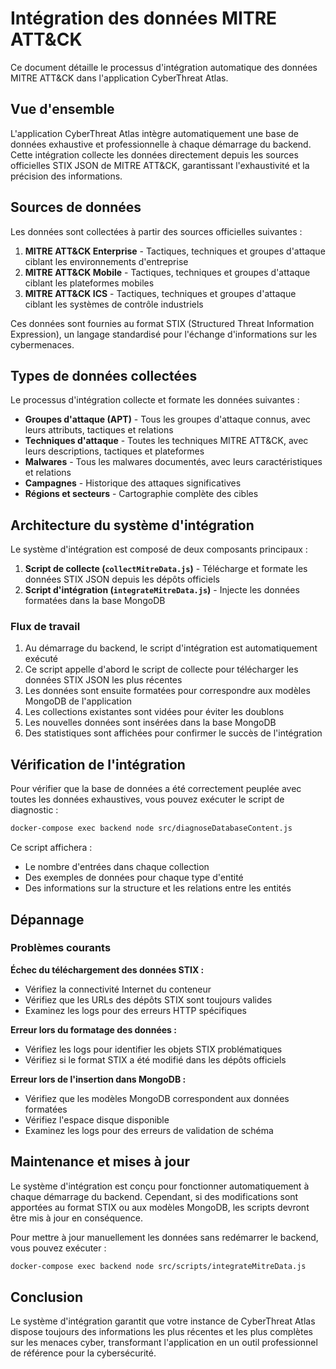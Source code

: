 # Intégration des données MITRE ATT&CK

Ce document détaille le processus d'intégration automatique des données MITRE ATT&CK dans l'application CyberThreat Atlas.

## Vue d'ensemble

L'application CyberThreat Atlas intègre automatiquement une base de données exhaustive et professionnelle à chaque démarrage du backend. Cette intégration collecte les données directement depuis les sources officielles STIX JSON de MITRE ATT&CK, garantissant l'exhaustivité et la précision des informations.

## Sources de données

Les données sont collectées à partir des sources officielles suivantes :

1. **MITRE ATT&CK Enterprise** - Tactiques, techniques et groupes d'attaque ciblant les environnements d'entreprise
2. **MITRE ATT&CK Mobile** - Tactiques, techniques et groupes d'attaque ciblant les plateformes mobiles
3. **MITRE ATT&CK ICS** - Tactiques, techniques et groupes d'attaque ciblant les systèmes de contrôle industriels

Ces données sont fournies au format STIX (Structured Threat Information Expression), un langage standardisé pour l'échange d'informations sur les cybermenaces.

## Types de données collectées

Le processus d'intégration collecte et formate les données suivantes :

- **Groupes d'attaque (APT)** - Tous les groupes d'attaque connus, avec leurs attributs, tactiques et relations
- **Techniques d'attaque** - Toutes les techniques MITRE ATT&CK, avec leurs descriptions, tactiques et plateformes
- **Malwares** - Tous les malwares documentés, avec leurs caractéristiques et relations
- **Campagnes** - Historique des attaques significatives
- **Régions et secteurs** - Cartographie complète des cibles

## Architecture du système d'intégration

Le système d'intégration est composé de deux composants principaux :

1. **Script de collecte (`collectMitreData.js`)** - Télécharge et formate les données STIX JSON depuis les dépôts officiels
2. **Script d'intégration (`integrateMitreData.js`)** - Injecte les données formatées dans la base MongoDB

### Flux de travail

1. Au démarrage du backend, le script d'intégration est automatiquement exécuté
2. Ce script appelle d'abord le script de collecte pour télécharger les données STIX JSON les plus récentes
3. Les données sont ensuite formatées pour correspondre aux modèles MongoDB de l'application
4. Les collections existantes sont vidées pour éviter les doublons
5. Les nouvelles données sont insérées dans la base MongoDB
6. Des statistiques sont affichées pour confirmer le succès de l'intégration

## Vérification de l'intégration

Pour vérifier que la base de données a été correctement peuplée avec toutes les données exhaustives, vous pouvez exécuter le script de diagnostic :

```bash
docker-compose exec backend node src/diagnoseDatabaseContent.js
```

Ce script affichera :
- Le nombre d'entrées dans chaque collection
- Des exemples de données pour chaque type d'entité
- Des informations sur la structure et les relations entre les entités

## Dépannage

### Problèmes courants

**Échec du téléchargement des données STIX :**
- Vérifiez la connectivité Internet du conteneur
- Vérifiez que les URLs des dépôts STIX sont toujours valides
- Examinez les logs pour des erreurs HTTP spécifiques

**Erreur lors du formatage des données :**
- Vérifiez les logs pour identifier les objets STIX problématiques
- Vérifiez si le format STIX a été modifié dans les dépôts officiels

**Erreur lors de l'insertion dans MongoDB :**
- Vérifiez que les modèles MongoDB correspondent aux données formatées
- Vérifiez l'espace disque disponible
- Examinez les logs pour des erreurs de validation de schéma

## Maintenance et mises à jour

Le système d'intégration est conçu pour fonctionner automatiquement à chaque démarrage du backend. Cependant, si des modifications sont apportées au format STIX ou aux modèles MongoDB, les scripts devront être mis à jour en conséquence.

Pour mettre à jour manuellement les données sans redémarrer le backend, vous pouvez exécuter :

```bash
docker-compose exec backend node src/scripts/integrateMitreData.js
```

## Conclusion

Le système d'intégration garantit que votre instance de CyberThreat Atlas dispose toujours des informations les plus récentes et les plus complètes sur les menaces cyber, transformant l'application en un outil professionnel de référence pour la cybersécurité.

